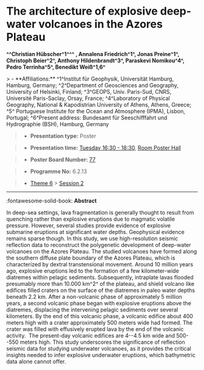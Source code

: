 # The architecture of explosive deep-water volcanoes in the Azores Plateau

**^^Christian Hübscher^1^^^ , Annalena Friedrich^1^, Jonas Preine^1^, Christoph Beier^2^, Anthony Hildenbrandt^3^, Paraskevi Nomikou^4^, Pedro Terrinha^5^, Benedikt Weiß^1,6^**

<!-- more -->> - **Affiliations:** ^1^Institut für Geophysik, Universität Hamburg, Hamburg, Germany; ^2^Department of Geosciences and Geography, University of Helsinki, Finland; ^3^GEOPS, Univ. Paris-Sud, CNRS, Université Paris-Saclay, Orsay, France; ^4^Laboratory of Physical Geography, National & Kapodistrian University of Athens, Athens, Greece; ^5^ Portuguese Institute for the Ocean and Atmosphere (IPMA), Lisbon, Portugal; ^6^Present address: Bundesamt für Seeschifffahrt und Hydrographie (BSH), Hamburg, Germany

> - **Presentation type:** Poster

> - **Presentation time:** [Tuesday 16:30 - 18:30](../sessions_comparison.md#__tabbed_2_6), [Room Poster Hall](../maps_venue.md#__tabbed_1_1)

> - **Poster Board Number:** [77](../map_poster_boards.md#tuesday)

> - **Programme No:** 6.2.13

> - [Theme 6](../theme6.md) > [Session 2](../sessions/session-6-2.md)

--- 

:fontawesome-solid-book: **Abstract**

In deep-sea settings, lava fragmentation is generally thought to result from quenching rather than explosive eruptions due to magmatic volatile pressure. However, several studies provide evidence of explosive submarine eruptions at significant water depths. Geophysical evidence remains sparse though. In this study, we use high-resolution seismic reflection data to reconstruct the polygenetic development of deep-water volcanoes on the Azores Plateau. The studied volcanoes have formed along the southern diffuse plate boundary of the Azores Plateau, which is characterized by dextral transtensional movement. Around 10 million years ago, explosive eruptions led to the formation of a few kilometer-wide diatremes within pelagic sediments. Subsequently, intraplate lavas flooded presumably more than 10.000 km^2^ of the plateau, and shield volcano like edifices filled craters on the surface of the diatremes in paleo water depths beneath 2.2 km. After a non-volcanic phase of approximately 5 million years, a second volcanic phase began with explosive eruptions above the diatremes, displacing the intervening pelagic sediments over several kilometers. By the end of this volcanic phase, a volcanic edifice about 400 meters high with a crater approximately 500 meters wide had formed. The crater was filled with effusively erupted lava by the end of the volcanic activity.  The present-day volcanic edifices are 4--4.5 km wide and 500--550 meters high. This study underscores the significance of reflection seismic data for studying underwater volcanoes, as it provides the critical insights needed to infer explosive underwater eruptions, which bathymetric data alone cannot offer. 

